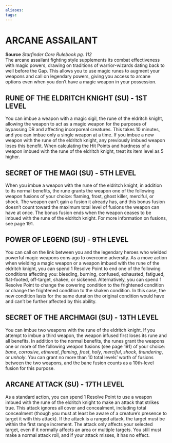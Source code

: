 ```yaml
---
aliases: 
tags: 
---
```

# ARCANE ASSAILANT
**Source** _Starfinder Core Rulebook pg. 112_  
The arcane assailant fighting style supplements its combat effectiveness with magic powers, drawing on traditions of warrior-wizards dating back to well before the Gap. This allows you to use magic runes to augment your weapons and call on legendary powers, giving you access to arcane options even when you don’t have a magic weapon in your possession.

## RUNE OF THE ELDRITCH KNIGHT (SU) - 1ST LEVEL

You can imbue a weapon with a magic sigil, the rune of the eldritch knight, allowing the weapon to act as a magic weapon for the purposes of bypassing DR and affecting incorporeal creatures. This takes 10 minutes, and you can imbue only a single weapon at a time. If you imbue a new weapon with the rune of the eldritch knight, any previously imbued weapon loses this benefit. When calculating the Hit Points and hardness of a weapon imbued with the rune of the eldritch knight, treat its item level as 5 higher.  

## SECRET OF THE MAGI (SU) - 5TH LEVEL

When you imbue a weapon with the rune of the eldritch knight, in addition to its normal benefits, the rune grants the weapon one of the following weapon fusions of your choice: flaming, frost, ghost killer, merciful, or shock. The weapon can’t gain a fusion it already has, and this bonus fusion doesn’t count toward the maximum total level of fusions the weapon can have at once. The bonus fusion ends when the weapon ceases to be imbued with the rune of the eldritch knight. For more information on fusions, see page 191.  

## POWER OF LEGEND (SU) - 9TH LEVEL

You can call on the link between you and the legendary heroes who wielded powerful magic weapons eons ago to overcome adversity. As a move action when wielding a magic weapon or a weapon imbued with the rune of the eldritch knight, you can spend 1 Resolve Point to end one of the following conditions affecting you: bleeding, burning, confused, exhausted, fatigued, flat-footed, off-target, shaken, or sickened. Alternatively, you can spend 1 Resolve Point to change the cowering condition to the frightened condition or change the frightened condition to the shaken condition. In this case, the new condition lasts for the same duration the original condition would have and can’t be further affected by this ability.  

## SECRET OF THE ARCHMAGI (SU) - 13TH LEVEL

You can imbue two weapons with the rune of the eldritch knight. If you attempt to imbue a third weapon, the weapon infused first loses its rune and all benefits. In addition to the normal benefits, the runes grant the weapons one or more of the following weapon fusions (see page 191) of your choice: _bane_, _corrosive_, _ethereal_, _flaming_, _frost_, _holy_, _merciful_, _shock_, _thundering_, or _unholy_. You can grant no more than 10 total levels’ worth of fusions between the two weapons, and the bane fusion counts as a 10th-level fusion for this purpose.  

## ARCANE ATTACK (SU) - 17TH LEVEL

As a standard action, you can spend 1 Resolve Point to use a weapon imbued with the rune of the eldritch knight to make an attack that strikes true. This attack ignores all cover and concealment, including total concealment (though you must at least be aware of a creature’s presence to target it with this attack). If the attack is a ranged attack, the target must be within the first range increment. The attack only affects your selected target, even if it normally affects an area or multiple targets. You still must make a normal attack roll, and if your attack misses, it has no effect.